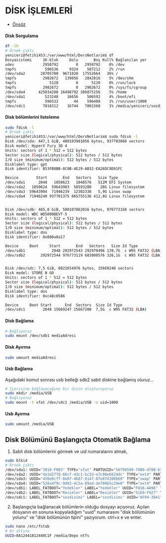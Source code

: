 # DİSK İŞLEMLERİ

- [Önsöz](https://github.com/cicekhasan/DersNotlarim)



#### Disk Sorgulama 

```bash
df -lh
# Örnek çıktı
yeniceri@fetih1453:/var/www/html/DersNotlarim$ df
Dosyasistemi     1K-blok     Dolu       Boş Kull% Bağlanılan yer
udev             2950792        0   2950792    0% /dev
tmpfs             596536     9324    587212    2% /run
/dev/sda2       28705700  9671820  17552664   36% /
tmpfs            2982672   139856   2842816    5% /dev/shm
tmpfs               5120        0      5120    0% /run/lock
tmpfs            2982672        0   2982672    0% /sys/fs/cgroup
/dev/sda4      425034208 16498792 386875156    5% /home
/dev/sda1         523248    16656    506592    4% /boot/efi
tmpfs             596532       44    596488    1% /run/user/1000
/dev/sdc1        7818312    16744   7801568    1% /media/yeniceri/sozdizimi
```

#### Disk bölümlerini listeleme

```bash
sudo fdisk -l
# Örnek çıktı
yeniceri@fetih1453:/var/www/html/DersNotlarim$ sudo fdisk -l
Disk /dev/sda: 447,1 GiB, 480103981056 bytes, 937703088 sectors
Disk model: HyperX Fury 3D 4
Units: sectors of 1 * 512 = 512 bytes
Sector size (logical/physical): 512 bytes / 512 bytes
I/O size (minimum/optimal): 512 bytes / 512 bytes
Disklabel type: gpt
Disk identifier: B53FB8BB-8C0B-4E29-AB32-EA26DC9D91FC

Device        Start       End   Sectors   Size Type
/dev/sda1      2048   1050623   1048576   512M EFI System
/dev/sda2   1050624  59643903  58593280    28G Linux filesystem
/dev/sda3  59643904  71946239  12302336   5,9G Linux swap
/dev/sda4  71946240 937701375 865755136 412,8G Linux filesystem


Disk /dev/sdb: 465,8 GiB, 500107862016 bytes, 976773168 sectors
Disk model: WDC WD5000BEVT-5
Units: sectors of 1 * 512 = 512 bytes
Sector size (logical/physical): 512 bytes / 512 bytes
I/O size (minimum/optimal): 512 bytes / 512 bytes
Disklabel type: dos
Disk identifier: 0x080a8a17

Device     Boot     Start       End   Sectors   Size Id Type
/dev/sdb1            2048 292972543 292970496 139,7G  c W95 FAT32 (LBA)
/dev/sdb2       292972544 976773119 683800576 326,1G  c W95 FAT32 (LBA)


Disk /dev/sdc: 7,5 GiB, 8022654976 bytes, 15669248 sectors
Disk model: STORE N GO      
Units: sectors of 1 * 512 = 512 bytes
Sector size (logical/physical): 512 bytes / 512 bytes
I/O size (minimum/optimal): 512 bytes / 512 bytes
Disklabel type: dos
Disk identifier: 0xc48c0586

Device     Boot Start      End  Sectors  Size Id Type
/dev/sdc1        2048 15669247 15667200  7,5G  c W95 FAT32 (LBA)
```

#### Disk Bağlama

```bash
# Bağlıyoruz
sudo mount /dev/sdb1 mediaAdresi
```

#### Disk Ayırma

```bash
sudo umount mediaAdresi
```

#### Usb Bağlama

Aşağıdaki komut sonrası usb belleği sdb2 sabit diskine bağlamış oluruz...

```bash
# İçerisine bağlayacağımz bir dizin oluşturuyoruz
sudo mkdir /media/USB
# Bağlıyoruz
sudo mount -t vfat /dev/sdc1 /media/USB -o uid=1000
```

#### Usb Ayırma

```bash
sudo umount /media/USB
```

## Disk Bölümünü Başlangıçta Otomatik Bağlama

1. Sabit disk bölümlerini  görmek ve uid numaralarını almak,

```bash
sudo blkid
# Örnek çıktı
/dev/sda1: UUID="3010-F0B3" TYPE="vfat" PARTUUID="56f99599-f480-4f80-b310-7e81ecaf5ba4"
/dev/sda2: UUID="da1d2ff8-66cf-43c1-bc2d-e7c98e6629dc" TYPE="ext4" PARTUUID="4b3d0ad6-7442-4680-af2f-0baa5a4cc90b"
/dev/sda3: UUID="450e8cff-8e07-4b87-8147-8fe87d108b69" TYPE="swap" PARTUUID="4749f39f-f78a-44ef-9a89-dccd2a1d3709"
/dev/sda4: UUID="528adf9c-9d83-4c5a-89ad-de700b5c29e0" TYPE="ext4" PARTUUID="2f13b73e-0110-4fab-8d7c-e8caaca37c29"
/dev/sdb1: LABEL_FATBOOT="Yedekler" LABEL="Yedekler" UUID="F816-AA96" TYPE="vfat" PARTUUID="080a8a17-01"
/dev/sdb2: LABEL_FATBOOT="Resimler" LABEL="Resimler" UUID="51E0-F927" TYPE="vfat" PARTUUID="080a8a17-02"
/dev/sdc1: LABEL_FATBOOT="sozdizimi" LABEL="sozdizimi" UUID="AF94-3DA1" TYPE="vfat" PARTUUID="c48c0586-01"
```

2. Başlangıçta bağlanacak bölümlerin olduğu dosyayı açıyoruz. Açılan dosyanın en sonuna kopyaladığım "uuid" numarasını "disk bölümünün yolunu" ve "disk bölümünün tipini"  yazıyorum. ctrl+x e ve enter.

```bash
sudo nano /etc/fstab
# En altına
UUID=8A12441812440C1F /media/Depo ntfs 
```

